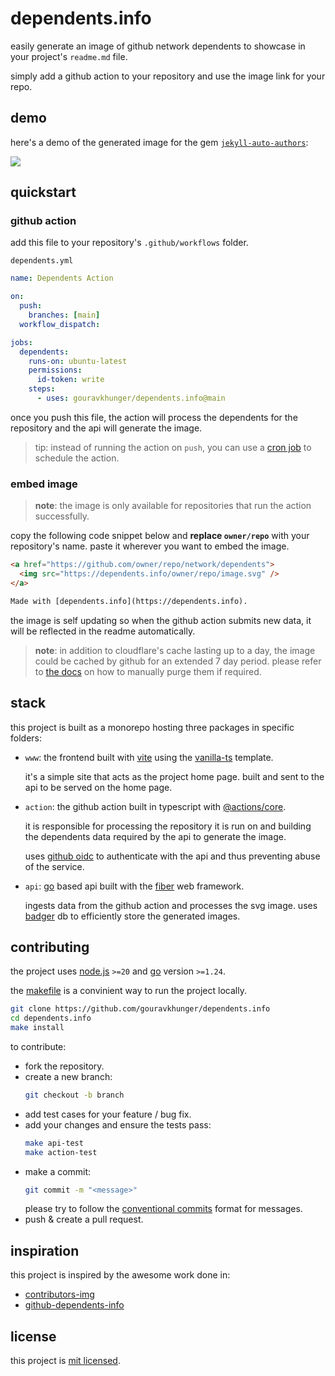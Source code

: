 # dependents.info

easily generate an image of github network dependents to showcase in your project's `readme.md` file.

simply add a github action to your repository and use the image link for your repo.

## demo

here's a demo of the generated image for the gem [`jekyll-auto-authors`](https://github.com/gouravkhunger/jekyll-auto-authors):

<a href="https://github.com/gouravkhunger/jekyll-auto-authors/network/dependents">
  <img src="https://dependents.info/gouravkhunger/jekyll-auto-authors/image.svg" />
</a>

## quickstart

### github action

add this file to your repository's `.github/workflows` folder.

`dependents.yml`

```yml
name: Dependents Action

on:
  push:
    branches: [main]
  workflow_dispatch:

jobs:
  dependents:
    runs-on: ubuntu-latest
    permissions:
      id-token: write
    steps:
      - uses: gouravkhunger/dependents.info@main
```

once you push this file, the action will process the dependents for the repository and the api will generate the image.

> tip: instead of running the action on `push`, you can use a [cron job](https://docs.github.com/en/actions/writing-workflows/choosing-when-your-workflow-runs/events-that-trigger-workflows#schedule) to schedule the action.

### embed image

> **note**: the image is only available for repositories that run the action successfully.

copy the following code snippet below and **replace `owner/repo`** with your repository's name. paste it wherever you want to embed the image.

```html
<a href="https://github.com/owner/repo/network/dependents">
  <img src="https://dependents.info/owner/repo/image.svg" />
</a>

Made with [dependents.info](https://dependents.info).
```

the image is self updating so when the github action submits new data, it will be reflected in the readme automatically.

> **note**: in addition to cloudflare's cache lasting up to a day, the image could be cached by github for an extended 7 day period. please refer to [the docs](https://docs.github.com/en/authentication/keeping-your-account-and-data-secure/about-anonymized-urls#removing-an-image-from-camos-cache) on how to manually purge them if required.

## stack

this project is built as a monorepo hosting three packages in specific folders:

- `www`: the frontend built with [vite](https://vite.dev) using the [vanilla-ts](https://vite.dev/guide/#scaffolding-your-first-vite-project) template.

  it's a simple site that acts as the project home page. built and sent to the api to be served on the home page.

- `action`: the github action built in typescript with [@actions/core](https://github.com/actions/toolkit/tree/main/packages/core).

  it is responsible for processing the repository it is run on and building the dependents data required by the api to generate the image.

  uses [github oidc](https://docs.github.com/en/actions/security-for-github-actions/security-hardening-your-deployments/about-security-hardening-with-openid-connect) to authenticate with the api and thus preventing abuse of the service.

- `api`: [go](https://go.dev) based api built with the [fiber](https://gofiber.io) web framework.

  ingests data from the github action and processes the svg image. uses [badger](https://github.com/hypermodeinc/badger) db to efficiently store the generated images.

## contributing

the project uses [node.js](https://nodejs.org) `>=20` and [go](https://go.dev) version `>=1.24`.

the [makefile](https://github.com/gouravkhunger/dependents.info/blob/main/Makefile) is a convinient way to run the project locally.

```bash
git clone https://github.com/gouravkhunger/dependents.info
cd dependents.info
make install
```

to contribute:

- fork the repository.
- create a new branch:
  ```bash
  git checkout -b branch
  ```
- add test cases for your feature / bug fix.
- add your changes and ensure the tests pass:
  ```bash
  make api-test
  make action-test
  ```
- make a commit:
  ```bash
  git commit -m "<message>"
  ```
  please try to follow the [conventional commits](https://www.conventionalcommits.org) format for messages.
- push & create a pull request.

## inspiration

this project is inspired by the awesome work done in:

- [contributors-img](https://github.com/lacolaco/contributors-img)
- [github-dependents-info](https://github.com/nvuillam/github-dependents-info)

## license

this project is [mit licensed](https://github.com/gouravkhunger/dependents.info/blob/main/LICENSE).
